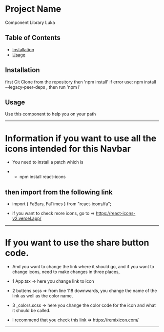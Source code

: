 # Project Name

Component Library Luka

## Table of Contents

- [Installation](#installation)
- [Usage](#usage)

## Installation

first Git Clone from the repository
then 'npm install'
if error use: npm install --legacy-peer-deps , then run 'npm i'

## Usage

Use this component to help you on your path


********************************************************************************************************

# Information if you want to use all the icons intended for this Navbar
* You need to install a patch which is

- * npm install react-icons

## then import from the following link
* import { FaBars, FaTimes } from "react-icons/fa";



- if you want to check more icons, go to =>
https://react-icons-v2.vercel.app/

********************************************************************************************************


# If you want to use the share button code. 

* And you want to change the link where it should go, and if you want to change icons,
need to make changes in three places, 

* 1 App.tsx => here you change link to icon

* 2 buttens.scss => from line 118 downwards, you change the name of the link as well as the color name,
 
* 3 _colors.scss => here you change the color code for the icon and what it should be called.

* I recommend that you check this link => 
https://remixicon.com/


********************************************************************************************************